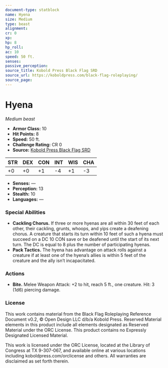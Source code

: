 ```yaml
---
document-type: statblock
name: Hyena
size: Medium
type: beast
alignment: 
cr: 0
xp: 
hp: 8
hp_roll: 
ac: 10
speed: 50 ft.
senses: 
passive_perception: 
source_title: Kobold Press Black Flag SRD
source_url: https://koboldpress.com/black-flag-roleplaying/
source_page: 
---
```


# Hyena

*Medium beast*

- **Armor Class:** 10
- **Hit Points:** 8
- **Speed:** 50 ft.
- **Challenge Rating:** CR 0
- **Source:** [Kobold Press Black Flag SRD](https://koboldpress.com/black-flag-roleplaying/)

| STR | DEX | CON | INT | WIS | CHA |
| --- | --- | --- | --- | --- | --- |
| +0 | +0 | +1 | -4 | +1 | -3 |

- **Senses:** —
- **Perception:** 13
- **Stealth:** 10
- **Languages:** —

### Special Abilities

- **Cackling Chorus.** If three or more hyenas are all within 30 feet of each other, their cackling, grunts, whoops, and yips create a deafening chorus. A creature that starts its turn within 10 feet of such a hyena must succeed on a DC 10 CON save or be deafened until the start of its next turn. The DC is equal to 8 plus the number of participating hyenas.
- **Pack Tactics.** The hyena has advantage on attack rolls against a creature if at least one of the hyena’s allies is within 5 feet of the creature and the ally isn’t incapacitated.

### Actions

- **Bite.** Melee Weapon Attack: +2 to hit, reach 5 ft., one creature. Hit: 3 (1d6) piercing damage.

### License

This work contains material from the Black Flag Roleplaying Reference Document v0.2, © Open Design LLC d/b/a Kobold Press. Reserved Material elements in this product include all elements designated as Reserved Material under the ORC License. This product contains no Expressly Designated Licensed Material.

This work is licensed under the ORC License, located at the Library of Congress at TX 9-307-067, and available online at various locations including koboldpress.com/orclicense and others. All warranties are disclaimed as set forth therein.
